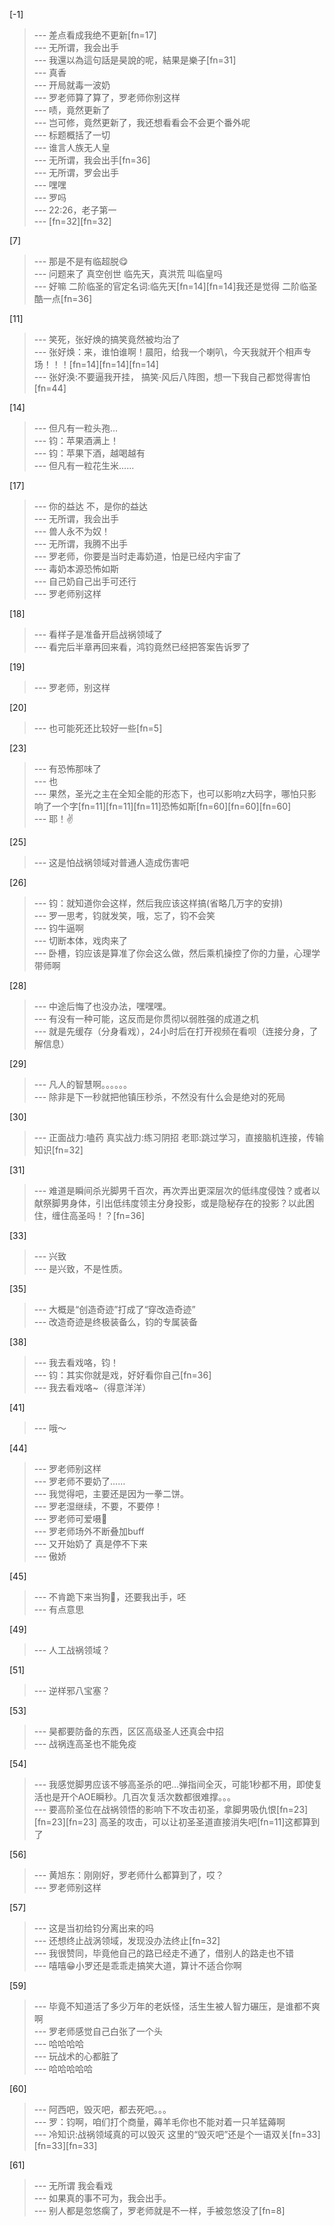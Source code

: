 
[-1] 
>--- 差点看成我绝不更新[fn=17]<br>
>--- 无所谓，我会出手<br>
>--- 我還以為這句話是昊說的呢，結果是樂子[fn=31]<br>
>--- 真香<br>
>--- 开局就毒一波奶<br>
>--- 罗老师算了算了，罗老师你别这样<br>
>--- 啧，竟然更新了<br>
>--- 岂可修，竟然更新了，我还想看看会不会更个番外呢<br>
>--- 标题概括了一切<br>
>--- 谁言人族无人皇<br>
>--- 无所谓，我会出手[fn=36]<br>
>--- 无所谓，罗会出手<br>
>--- 嘿嘿<br>
>--- 罗吗<br>
>--- 22:26，老子第一<br>
>--- [fn=32][fn=32]<br>

[7] 
>--- 那是不是有临超脱😋<br>
>--- 问题来了 真空创世 临先天，真洪荒 叫临皇吗<br>
>--- 好嘛  二阶临圣的官定名词:临先天[fn=14][fn=14]我还是觉得 二阶临圣酷一点[fn=36]<br>

[11] 
>--- 笑死，张好焕的搞笑竟然被均治了<br>
>--- 张好焕：来，谁怕谁啊！晨阳，给我一个喇叭，今天我就开个相声专场！！！[fn=14][fn=14][fn=14]<br>
>--- 张好涣:不要逼我开挂， 搞笑·风后八阵图，想一下我自己都觉得害怕[fn=44]<br>

[14] 
>--- 但凡有一粒头孢…<br>
>--- 钧：苹果酒满上！<br>
>--- 钧：苹果下酒，越喝越有<br>
>--- 但凡有一粒花生米......<br>

[17] 
>--- 你的益达 
不，是你的益达<br>
>--- 无所谓，我会出手<br>
>--- 兽人永不为奴！<br>
>--- 无所谓，我腾不出手<br>
>--- 罗老师，你要是当时走毒奶道，怕是已经内宇宙了<br>
>--- 毒奶本源恐怖如斯<br>
>--- 自己奶自己出手可还行<br>
>--- 罗老师别这样<br>

[18] 
>--- 看样子是准备开启战祸领域了<br>
>--- 看完后半章再回来看，鸿钧竟然已经把答案告诉罗了<br>

[19] 
>--- 罗老师，别这样<br>

[20] 
>--- 也可能死还比较好一些[fn=5]<br>

[23] 
>--- 有恐怖那味了<br>
>--- 也<br>
>--- 果然，圣光之主在全知全能的形态下，也可以影响z大码字，哪怕只影响了一个字[fn=11][fn=11][fn=11]恐怖如斯[fn=60][fn=60][fn=60]<br>
>--- 耶！✌<br>

[25] 
>--- 这是怕战祸领域对普通人造成伤害吧<br>

[26] 
>--- 钧：就知道你会这样，然后我应该这样搞(省略几万字的安排)<br>
>--- 罗一思考，钧就发笑，哦，忘了，钧不会笑<br>
>--- 钧牛逼啊<br>
>--- 切断本体，戏肉来了<br>
>--- 卧槽，钧应该是算准了你会这么做，然后乘机操控了你的力量，心理学带师啊<br>

[28] 
>--- 中途后悔了也没办法，嘿嘿嘿。<br>
>--- 有没有一种可能，这反而是你贯彻以弱胜强的成道之机<br>
>--- 就是先缓存（分身看戏），24小时后在打开视频在看呗（连接分身，了解信息）<br>

[29] 
>--- 凡人的智慧啊。。。。。。<br>
>--- 除非是下一秒就把他镇压秒杀，不然没有什么会是绝对的死局<br>

[30] 
>--- 正面战力:嗑药
真实战力:练习阴招
老耶:跳过学习，直接脑机连接，传输知识[fn=32]<br>

[31] 
>--- 难道是瞬间杀光脚男千百次，再次弄出更深层次的低纬度侵蚀？或者以献祭脚男身体，引出低纬度领主分身投影，或是隐秘存在的投影？以此困住，缠住高圣吗！？[fn=36]<br>

[33] 
>--- 兴致<br>
>--- 是兴致，不是性质。<br>

[35] 
>--- 大概是“创造奇迹”打成了“穿改造奇迹”<br>
>--- 改造奇迹是终极装备么，钧的专属装备<br>

[38] 
>--- 我去看戏咯，钧！<br>
>--- 钧：其实你就是戏，好好看你自己[fn=36]<br>
>--- 我去看戏咯~（得意洋洋）<br>

[41] 
>--- 哦～<br>

[44] 
>--- 罗老师别这样<br>
>--- 罗老师不要奶了……<br>
>--- 我觉得吧，主要还是因为一拳二饼。<br>
>--- 罗老湿继续，不要，不要停！<br>
>--- 罗老师可爱嗫🤤<br>
>--- 罗老师场外不断叠加buff<br>
>--- 又开始奶了  真是停不下来<br>
>--- 傲娇<br>

[45] 
>--- 不肯跪下来当狗🐶，还要我出手，呸<br>
>--- 有点意思<br>

[49] 
>--- 人工战祸领域？<br>

[51] 
>--- 逆样邪八宝塞？<br>

[53] 
>--- 昊都要防备的东西，区区高级圣人还真会中招<br>
>--- 战祸连高圣也不能免疫<br>

[54] 
>--- 我感觉脚男应该不够高圣杀的吧…弹指间全灭，可能1秒都不用，即使复活也是开个AOE瞬秒。几百次复活次数都很难撑。。。<br>
>--- 要高阶圣位在战祸领悟的影响下不攻击初圣，拿脚男吸仇恨[fn=23][fn=23][fn=23] 高圣的攻击，可以让初圣圣道直接消失吧[fn=11]这都算到了<br>

[56] 
>--- 黄旭东：刚刚好，罗老师什么都算到了，哎？<br>
>--- 罗老师别这样<br>

[57] 
>--- 这是当初给钧分离出来的吗<br>
>--- 还想终止战涡领域，发现没办法终止[fn=32]<br>
>--- 我很赞同，毕竟他自己的路已经走不通了，借别人的路走也不错<br>
>--- 嘻嘻😁小罗还是乖乖走搞笑大道，算计不适合你啊<br>

[59] 
>--- 毕竟不知道活了多少万年的老妖怪，活生生被人智力碾压，是谁都不爽啊<br>
>--- 罗老师感觉自己白张了一个头<br>
>--- 哈哈哈哈<br>
>--- 玩战术的心都脏了<br>
>--- 哈哈哈哈哈<br>

[60] 
>--- 阿西吧，毁灭吧，都去死吧。。。<br>
>--- 罗：钧啊，咱们打个商量，薅羊毛你也不能对着一只羊猛薅啊<br>
>--- 冷知识:战祸领域真的可以毁灭    这里的“毁灭吧”还是个一语双关[fn=33][fn=33][fn=33]<br>

[61] 
>--- 无所谓 我会看戏<br>
>--- 如果真的事不可为，我会出手。<br>
>--- 别人都是忽悠瘸了，罗老师就是不一样，手被忽悠没了[fn=8]<br>
